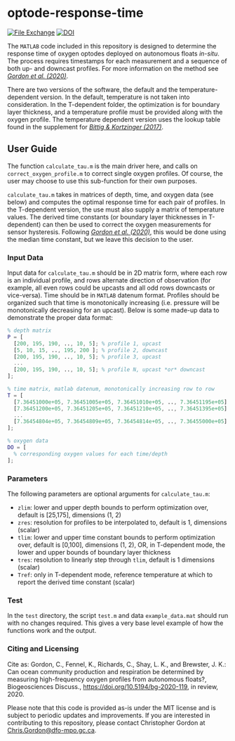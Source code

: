 # optode-response-time

[![File Exchange](https://www.mathworks.com/matlabcentral/images/matlab-file-exchange.svg)](https://www.mathworks.com/matlabcentral/fileexchange/74579-optode-response-time) [![DOI](https://zenodo.org/badge/DOI/10.5281/zenodo.3890240.svg)](https://doi.org/10.5281/zenodo.3890240)

The `MATLAB` code included in this repository is designed to determine the
response time of oxygen optodes deployed on autonomous floats _in-situ_. The
process requires timestamps for each measurement and a sequence of both up- and
downcast profiles. For more information on the method see
_[Gordon et al. (2020)](https://doi.org/10.5194/bg-2020-119)_.

There are two versions of the software, the default and the
temperature-dependent version. In the default, temperature is
not taken into consideration. In the T-dependent folder, the optimization
is for boundary layer thickness, and a temperature profile must be provided
along with the oxygen profile. The temperature dependent version uses the
lookup table found in the supplement for
_[Bittig & Kortzinger (2017)](https://doi.org/10.5194/os-13-1-2017)_.

## User Guide

The function `calculate_tau.m` is the main driver here, and calls on
`correct_oxygen_profile.m` to correct single oxygen profiles. Of course,
the user may choose to use this sub-function for their own purposes.

`calculate_tau.m` takes in matrices of depth, time, and oxygen data (see below)
and computes the optimal response time for each pair of profiles. In the
T-dependent version, the use must also supply a matrix of temperature values.
The derived time constants (or boundary layer thicknesses in T-dependent)
can then be used to correct the oxygen measurements for sensor hysteresis.
Following _[Gordon et al. (2020)](https://doi.org/10.5194/bg-2020-119)_, this
would be done using the median time constant, but we leave this decision to the
user.

### Input Data

Input data for `calculate_tau.m` should be in 2D matrix form, where each row is
an individual profile, and rows alternate direction of observation (for
example, all even rows could be upcasts and all odd rows downcasts or
vice-versa). Time should be in `MATLAB` datenum format. Profiles should be
organized such that time is monotonically increasing (i.e. pressure will be
monotonically decreasing for an upcast). Below is some made-up data to
demonstrate the proper data format:

```matlab
% depth matrix
P = [
  [200, 195, 190, .., 10, 5]; % profile 1, upcast
  [5, 10, 15, .., 195, 200 ]; % profile 2, downcast
  [200, 195, 190, .., 10, 5]; % profile 3, upcast
  ...
  [200, 195, 190, .., 10, 5]; % profile N, upcast *or* downcast
];

% time matrix, matlab datenum, monotonically increasing row to row
T = [
  [7.36451000e+05, 7.36451005e+05, 7.36451010e+05, .., 7.36451195e+05]
  [7.36451200e+05, 7.36451205e+05, 7.36451210e+05, .., 7.36451395e+05]
  ...
  [7.36454804e+05, 7.36454809e+05, 7.36454814e+05, .., 7.36455000e+05]
];

% oxygen data
DO = [
  % corresponding oxygen values for each time/depth
];
```

### Parameters

The following parameters are optional arguments for `calculate_tau.m`:

- `zlim`: lower and upper depth bounds to perform optimization over,
default is [25,175], dimensions (1, 2)
- `zres`: resolution for profiles to be interpolated to, default is 1,
dimensions (scalar)
- `tlim`: lower and upper time constant bounds to perform optimization over,
default is [0,100], dimensions (1, 2), OR, in T-dependent mode, the lower and
upper bounds of boundary layer thickness
- `tres`: resolution to linearly step through `tlim`, default is 1
dimensions (scalar)
- `Tref`: only in T-dependent mode, reference temperature at which to report
the derived time constant (scalar)

### Test

In the `test` directory, the script `test.m` and data `example_data.mat` should
run with no changes required. This gives a very base level example of how
the functions work and the output.

### Citing and Licensing

Cite as: Gordon, C., Fennel, K., Richards, C., Shay, L. K., and Brewster, J. K.:
Can ocean community production and respiration be determined by measuring high-frequency
oxygen profiles from autonomous floats?, Biogeosciences Discuss.,
<https://doi.org/10.5194/bg-2020-119>, in review, 2020.

Please note that this code is provided as-is under the MIT license and is
subject to periodic updates and improvements. If you are interested in
contributing to this repository, please contact Christopher Gordon at
[Chris.Gordon@dfo-mpo.gc.ca](mailto:Chris.Gordon@dfo-mpo.gc.ca).
